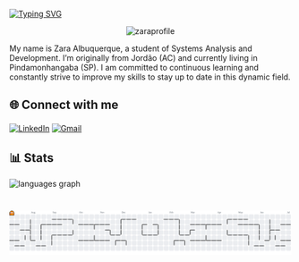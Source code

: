 [![Typing SVG](https://readme-typing-svg.herokuapp.com/?color=9B59B6&size=35&center=true&vCenter=true&width=1000&lines=Hi,+I'm+Zara+:%29)](https://git.io/typing-svg)

<div align="center">
  <img src="https://github.com/user-attachments/assets/2dd1a745-aa6e-408f-ae82-65c93184f16a" alt="zaraprofile" width="400"/>
</div>



My name is Zara Albuquerque, a student of Systems Analysis and Development. I’m originally from Jordão (AC) and currently living in Pindamonhangaba (SP). I am committed to continuous learning and constantly strive to improve my skills to stay up to date in this dynamic field.

## 🌐 Connect with me</p>

[![LinkedIn](https://img.shields.io/badge/LinkedIn-0077B5?style=for-the-badge&logo=linkedin&logoColor=white)](https://www.linkedin.com/in/zara-silva/)
[![Gmail](https://img.shields.io/badge/Gmail-333333?style=for-the-badge&logo=gmail&logoColor=red)](mailto:zaraalb7@gmail.com)
###

## 📊 Stats
<div align="left">
  <img src="https://github-readme-stats.vercel.app/api/top-langs?username=zalbuquerque&locale=en&hide_title=false&layout=compact&card_width=320&langs_count=5&theme=dracula&hide_border=false&order=2" height="150" alt="languages graph"  />
</div>

###


<br>

<picture>
  <source media="(prefers-color-scheme: dark)" srcset="https://raw.githubusercontent.com/zalbuquerque/zalbuquerque/output/pacman-contribution-graph-dark.svg">
  <source media="(prefers-color-scheme: light)" srcset="https://raw.githubusercontent.com/zalbuquerque/zalbuquerque/output/pacman-contribution-graph.svg">
  <img alt="pacman contribution graph" src="https://raw.githubusercontent.com/zalbuquerque/zalbuquerque/output/pacman-contribution-graph.svg">
</picture>

